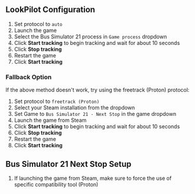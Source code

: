 ## LookPilot Configuration
1. Set protocol to `auto`
2. Launch the game
3. Select the Bus Simulator 21 process in `Game process` dropdown
4. Click **Start tracking** to begin tracking and wait for about 10 seconds
5. Click **Stop tracking**
6. Restart the game
7. Click **Start tracking**

### Fallback Option
If the above method doesn't work, try using the freetrack (Proton) protocol:

1. Set protocol to `freetrack (Proton)`
2. Select your Steam installation from the dropdown
3. Set Game to `Bus Simulator 21 - Next Stop` in the game dropdown
4. Launch the game from Steam
5. Click **Start tracking** to begin tracking and wait for about 10 seconds
6. Click **Stop tracking**
7. Restart the game
8. Click **Start tracking**

## Bus Simulator 21 Next Stop Setup
1. If launching the game from Steam, make sure to force the use of specific compatibility tool (Proton)


